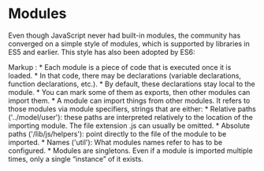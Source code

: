 Modules
==================

Even though JavaScript never had built-in modules, the community has converged on a simple style of modules, which is supported by libraries in ES5 and earlier. This style has also been adopted by ES6:

Markup : * Each module is a piece of code that is executed once it is loaded. 
		 * In that code, there may be declarations (variable declarations, function declarations, etc.).
			* By default, these declarations stay local to the module. 
			* You can mark some of them as exports, then other modules can import them.
		 * A module can import things from other modules. It refers to those modules via module specifiers, strings that are either:
			* Relative paths ('../model/user'): these paths are interpreted relatively to the location of the importing module. The file extension .js can usually be omitted.
			* Absolute paths ('/lib/js/helpers'): point directly to the file of the module to be imported.
			* Names ('util'): What modules names refer to has to be configured.
		 * Modules are singletons. Even if a module is imported multiple times, only a single “instance” of it exists.